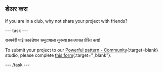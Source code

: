 ## शेअर करा

If you are in a club, why not share your project with friends?

--- task ---

रास्पबेरी पाई फाउंडेशन समुदायाला तुमच्या प्रकल्पासह प्रेरित करा!

To submit your project to our [Powerful pattern - Community](https://wke.lt/w/s/yyNPQT){:target=blank} studio, please complete [this form](https://form.raspberrypi.org/f/community-project-submissions){:target="_blank"}.

--- /task ---
